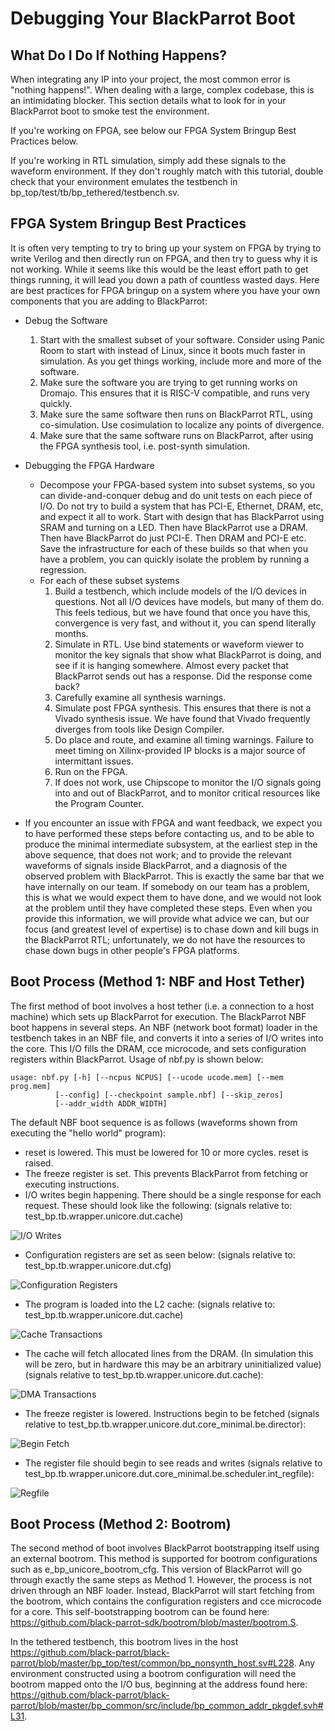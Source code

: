 # Debugging Your BlackParrot Boot

## What Do I Do If Nothing Happens?

When integrating any IP into your project, the most common error is "nothing happens!". When dealing with a large, complex codebase, this is an intimidating blocker. This section details what to look for in your BlackParrot boot to smoke test the environment.

If you're working on FPGA, see below our FPGA System Bringup Best Practices below.

If you're working in RTL simulation, simply add these signals to the waveform environment. If they don't roughly match with this tutorial, double check that your environment emulates the testbench in bp\_top/test/tb/bp\_tethered/testbench.sv.

## FPGA System Bringup Best Practices

It is often very tempting to try to bring up your system on FPGA by trying to write Verilog and then directly run on FPGA, and then try to guess why it is not working. While it seems like this would be the least effort path to get things running, it will lead you down a path of countless wasted days. Here are best practices for FPGA bringup on a system where you have your own components that you are adding to BlackParrot:

- Debug the Software
    1. Start with the smallest subset of your software. Consider using Panic Room to start with instead of Linux, since it boots much faster in simulation. As you get things working, include more and more of the software.
    2. Make sure the software you are trying to get running works on Dromajo. This ensures that it is RISC-V compatible, and runs very quickly.
    3. Make sure the same software then runs on BlackParrot RTL, using co-simulation. Use cosimulation to localize any points of divergence.   
    4. Make sure that the same software runs on BlackParrot, after using the FPGA synthesis tool, i.e. post-synth simulation.

- Debugging the FPGA Hardware
    - Decompose your FPGA-based system into subset systems, so you can divide-and-conquer debug and do unit tests on each piece of I/O. Do not try to build a system that has PCI-E, Ethernet, DRAM, etc, and expect it all to work. Start with design that has BlackParrot using SRAM and turning on a LED. Then have BlackParrot use a DRAM. Then have BlackParrot do just PCI-E. Then DRAM and PCI-E etc. Save the infrastructure for each of these builds so that when you have a problem, you can quickly isolate the problem by running a regression.
    - For each of these subset systems
        1. Build a testbench, which include models of the I/O devices in questions. Not all I/O devices have models, but many of them do. This feels tedious, but we have found that once you have this, convergence is very fast, and without it, you can spend literally months.
        2. Simulate in RTL. Use bind statements or waveform viewer to monitor the key signals that show what BlackParrot is doing, and see if it is hanging somewhere. Almost every packet that BlackParrot sends out has a response. Did the response come back?
        3. Carefully examine all synthesis warnings.
        4. Simulate post FPGA synthesis. This ensures that there is not a Vivado synthesis issue. We have found that Vivado frequently diverges from tools like Design Compiler.  
        5. Do place and route, and examine all timing warnings. Failure to meet timing on Xilinx-provided IP blocks is a major source of intermittant issues.
        6. Run on the FPGA.
        7. If does not work, use Chipscope to monitor the I/O signals going into and out of BlackParrot, and to monitor critical resources like the Program Counter.

- If you encounter an issue with FPGA and want feedback, we expect you to have performed these steps before contacting us, and to be able to produce the minimal intermediate subsystem, at the earliest step in the above sequence, that does not work; and to provide the relevant waveforms of signals inside BlackParrot, and a diagnosis of the observed problem with BlackParrot. This is exactly the same bar that we have internally on our team. If somebody on our team has a problem, this is what we would expect them to have done, and we would not look at the problem until they have completed these steps. Even when you provide this information, we will provide what advice we can, but our focus (and greatest level of expertise) is to chase down and kill bugs in the BlackParrot RTL; unfortunately, we do not have the resources to chase down bugs in other people's FPGA platforms.

## Boot Process (Method 1: NBF and Host Tether)

The first method of boot involves a host tether (i.e. a connection to a host machine) which sets up BlackParrot for execution. The BlackParrot NBF boot happens in several steps. An NBF (network boot format) loader in the testbench takes in an NBF file, and converts it into a series of I/O writes into the core. This I/O fills the DRAM, cce microcode, and sets configuration registers within BlackParrot. Usage of nbf.py is shown below:


    usage: nbf.py [-h] [--ncpus NCPUS] [--ucode ucode.mem] [--mem prog.mem]
              [--config] [--checkpoint sample.nbf] [--skip_zeros]
              [--addr_width ADDR_WIDTH]

The default NBF boot sequence is as follows (waveforms shown from executing the "hello world" program):
- reset is lowered. This must be lowered for 10 or more cycles. reset is raised.
- The freeze register is set. This prevents BlackParrot from fetching or executing instructions.
- I/O writes begin happening. There should be a single response for each request. These should look
  like the following: (signals relative to: test_bp.tb.wrapper.unicore.dut.cache)

![I/O Writes](debug_io.png)

- Configuration registers are set as seen below: (signals relative to:
  test_bp.tb.wrapper.unicore.dut.cfg)

![Configuration Registers](debug_cfgbus.png)

- The program is loaded into the L2 cache: (signals relative to:
  test_bp.tb.wrapper.unicore.dut.cache)

![Cache Transactions](debug_cache.png)

- The cache will fetch allocated lines from the DRAM. (In simulation this will be zero, but in
  hardware this may be an arbitrary uninitialized value) (signals relative to
test_bp.tb.wrapper.unicore.dut.cache):

![DMA Transactions](debug_dma.png)

- The freeze register is lowered. Instructions begin to be fetched (signals relative to
  test_bp.tb.wrapper.unicore.dut.core_minimal.be.director):

![Begin Fetch](debug_freeze.png)

- The register file should begin to see reads and writes (signals relative to
  test_bp.tb.wrapper.unicore.dut.core_minimal.be.scheduler.int_regfile):

![Regfile](debug_rf.png)


## Boot Process (Method 2: Bootrom)

The second method of boot involves BlackParrot bootstrapping itself using an external bootrom. This method is supported for bootrom configurations such as e_bp_unicore_bootrom_cfg. This version of BlackParrot will go through exactly the same steps as Method 1. However, the process is not driven through an NBF loader. Instead, BlackParrot will start fetching from the bootrom, which contains the configuration registers and cce microcode for a core. This self-bootstrapping bootrom can be found here: https://github.com/black-parrot-sdk/bootrom/blob/master/bootrom.S.

In the tethered testbench, this bootrom lives in the host https://github.com/black-parrot/black-parrot/blob/master/bp_top/test/common/bp_nonsynth_host.sv#L228. Any environment constructed using a bootrom configuration will need the bootrom mapped onto the I/O bus, beginning at the address found here: https://github.com/black-parrot/black-parrot/blob/master/bp_common/src/include/bp_common_addr_pkgdef.svh#L31.


